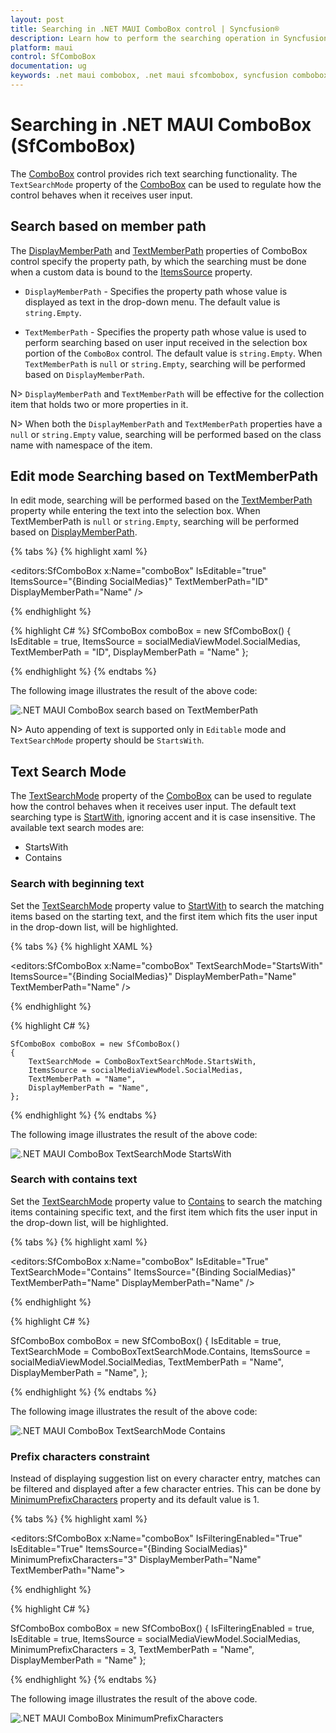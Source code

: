 ```yaml
---
layout: post
title: Searching in .NET MAUI ComboBox control | Syncfusion®
description: Learn how to perform the searching operation in Syncfusion® .NET MAUI ComboBox (SfComboBox) control and more.
platform: maui
control: SfComboBox
documentation: ug
keywords: .net maui combobox, .net maui sfcombobox, syncfusion combobox, combobox maui, .net maui dropdown list, .net maui select menu, .net maui combobox searching.
---
```


# Searching in .NET MAUI ComboBox (SfComboBox)

The [ComboBox](https://help.syncfusion.com/cr/maui/Syncfusion.Maui.Inputs.SfComboBox.html) control provides rich text searching functionality. The `TextSearchMode` property of the [ComboBox](https://help.syncfusion.com/cr/maui/Syncfusion.Maui.Inputs.SfComboBox.html) can be used to regulate how the control behaves when it receives user input.

## Search based on member path

The [DisplayMemberPath](https://help.syncfusion.com/cr/maui/Syncfusion.Maui.Inputs.DropDownControls.DropDownListBase.html#Syncfusion_Maui_Inputs_DropDownControls_DropDownListBase_DisplayMemberPath) and [TextMemberPath](https://help.syncfusion.com/cr/maui/Syncfusion.Maui.Inputs.DropDownControls.DropDownListBase.html#Syncfusion_Maui_Inputs_DropDownControls_DropDownListBase_TextMemberPath) properties of ComboBox control specify the property path, by which the searching must be done when a custom data is bound to the [ItemsSource](https://help.syncfusion.com/cr/maui/Syncfusion.Maui.Inputs.DropDownControls.DropDownListBase.html#Syncfusion_Maui_Inputs_DropDownControls_DropDownListBase_ItemsSource) property.

 * `DisplayMemberPath` - Specifies the property path whose value is displayed as text in the drop-down menu. The default value is `string.Empty`.

 * `TextMemberPath` - Specifies the property path whose value is used to perform searching based on user input received in the selection box portion of the `ComboBox` control. The default value is `string.Empty`. When `TextMemberPath` is `null` or `string.Empty`, searching will be performed based on `DisplayMemberPath`. 

N> `DisplayMemberPath` and `TextMemberPath` will be effective for the collection item that holds two or more properties in it.

N> When both the `DisplayMemberPath` and `TextMemberPath` properties have a `null` or `string.Empty` value, searching will be performed based on the class name with namespace of the item.

## Edit mode Searching based on TextMemberPath

In edit mode, searching will be performed based on the [TextMemberPath](https://help.syncfusion.com/cr/maui/Syncfusion.Maui.Inputs.DropDownControls.DropDownListBase.html#Syncfusion_Maui_Inputs_DropDownControls_DropDownListBase_TextMemberPath) property while entering the text into the selection box. When TextMemberPath is `null` or `string.Empty`, searching will be performed based on [DisplayMemberPath](https://help.syncfusion.com/cr/maui/Syncfusion.Maui.Inputs.DropDownControls.DropDownListBase.html#Syncfusion_Maui_Inputs_DropDownControls_DropDownListBase_DisplayMemberPath). 

{% tabs %}
{% highlight xaml %}

<editors:SfComboBox x:Name="comboBox"
                    IsEditable="true"
                    ItemsSource="{Binding SocialMedias}"
                    TextMemberPath="ID"
                    DisplayMemberPath="Name" />

{% endhighlight %}

{% highlight C# %}
    SfComboBox comboBox = new SfComboBox() 
    {
        IsEditable = true,
        ItemsSource = socialMediaViewModel.SocialMedias,
        TextMemberPath = "ID",
        DisplayMemberPath = "Name"
    };

{% endhighlight %}
{% endtabs %}

The following image illustrates the result of the above code:

![.NET MAUI ComboBox search based on TextMemberPath](Images/Searching/SearchTextMemberPath.png)

N> Auto appending of text is supported only in `Editable` mode and `TextSearchMode` property should be `StartsWith`.

## Text Search Mode

The [TextSearchMode](https://help.syncfusion.com/cr/maui/Syncfusion.Maui.Inputs.SfComboBox.html#Syncfusion_Maui_Inputs_SfComboBox_TextSearchMode) property of the [ComboBox](https://help.syncfusion.com/cr/maui/Syncfusion.Maui.Inputs.SfComboBox.html) can be used to regulate how the control behaves when it receives user input. The default text searching type is [StartWith](https://help.syncfusion.com/cr/maui/Syncfusion.Maui.Inputs.ComboBoxTextSearchMode.html#Syncfusion_Maui_Inputs_ComboBoxTextSearchMode_StartsWith), ignoring accent and it is case insensitive. The available text search modes are:

* StartsWith
* Contains

### Search with beginning text

Set the [TextSearchMode](https://help.syncfusion.com/cr/maui/Syncfusion.Maui.Inputs.SfComboBox.html#Syncfusion_Maui_Inputs_SfComboBox_TextSearchMode) property value to [StartWith](https://help.syncfusion.com/cr/maui/Syncfusion.Maui.Inputs.ComboBoxTextSearchMode.html#Syncfusion_Maui_Inputs_ComboBoxTextSearchMode_StartsWith) to search the matching items based on the starting text, and the first item which fits the user input in the drop-down list, will be highlighted.

{% tabs %}
{% highlight XAML %}

<editors:SfComboBox x:Name="comboBox"
                    TextSearchMode="StartsWith"
                    ItemsSource="{Binding SocialMedias}"
                    DisplayMemberPath="Name"
                    TextMemberPath="Name" />

{% endhighlight %}

{% highlight C# %}

    SfComboBox comboBox = new SfComboBox() 
    {
        TextSearchMode = ComboBoxTextSearchMode.StartsWith,
        ItemsSource = socialMediaViewModel.SocialMedias,
        TextMemberPath = "Name",
        DisplayMemberPath = "Name",
    };

{% endhighlight %}
{% endtabs %}

The following image illustrates the result of the above code:

![.NET MAUI ComboBox TextSearchMode StartsWith](Images/Searching/TextSearchModeStartsWith.gif)

### Search with contains text

Set the [TextSearchMode](https://help.syncfusion.com/cr/maui/Syncfusion.Maui.Inputs.SfComboBox.html#Syncfusion_Maui_Inputs_SfComboBox_TextSearchMode) property value to [Contains](https://help.syncfusion.com/cr/maui/Syncfusion.Maui.Inputs.ComboBoxTextSearchMode.html#Syncfusion_Maui_Inputs_ComboBoxTextSearchMode_Contains) to search the matching items containing specific text, and the first item which fits the user input in the drop-down list, will be highlighted.

{% tabs %}
{% highlight xaml %}

<editors:SfComboBox x:Name="comboBox"
                    IsEditable="True"
                    TextSearchMode="Contains"
                    ItemsSource="{Binding SocialMedias}"
                    TextMemberPath="Name"
                    DisplayMemberPath="Name" />

{% endhighlight %}

{% highlight C# %}

SfComboBox comboBox = new SfComboBox() 
{
    IsEditable = true,
    TextSearchMode = ComboBoxTextSearchMode.Contains,
    ItemsSource = socialMediaViewModel.SocialMedias,
    TextMemberPath = "Name",
    DisplayMemberPath = "Name",
};

{% endhighlight %}
{% endtabs %}

The following image illustrates the result of the above code:

![.NET MAUI ComboBox TextSearchMode Contains](Images/Searching/TextSearchModeContains.gif)

### Prefix characters constraint

Instead of displaying suggestion list on every character entry, matches can be filtered and displayed after a few character entries. This can be done by [MinimumPrefixCharacters](https://help.syncfusion.com/cr/maui/Syncfusion.Maui.Inputs.DropDownControls.DropDownListBase.html#Syncfusion_Maui_Inputs_DropDownControls_DropDownListBase_MinimumPrefixCharacters) property and its default value is 1.

{% tabs %}
{% highlight xaml %}

<editors:SfComboBox x:Name="comboBox" 
                    IsFilteringEnabled="True"
                    IsEditable="True" 
                    ItemsSource="{Binding SocialMedias}"
                    MinimumPrefixCharacters="3"
                    DisplayMemberPath="Name"
                    TextMemberPath="Name">

{% endhighlight %}

{% highlight C# %}

SfComboBox comboBox = new SfComboBox() 
{
    IsFilteringEnabled = true,
    IsEditable = true,
    ItemsSource = socialMediaViewModel.SocialMedias,
    MinimumPrefixCharacters = 3,
    TextMemberPath = "Name",
    DisplayMemberPath = "Name"
};

{% endhighlight %}
{% endtabs %}

The following image illustrates the result of the above code.

![.NET MAUI ComboBox MinimumPrefixCharacters](Images/Searching/MinimumPrefixCharacters.png)